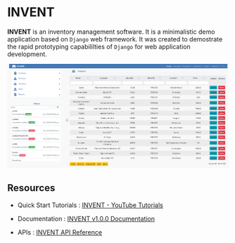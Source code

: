 # INVENT


**INVENT** is an inventory management software. It is a minimalistic demo application based on `Django` web framework. It was created to demostrate the rapid prototyping capabililties of `Django` for web application development.

![INVENT](/docs/images/main.png)


## Resources

- Quick Start Tutorials : [INVENT - YouTube Tutorials](https://inventory-management.readthedocs.io/en/latest/tutorials.html)

- Documentation : [INVENT v1.0.0 Documentation](https://inventory-management.readthedocs.io/en/latest/index.html)

- APIs : [INVENT API Reference](https://inventory-management.readthedocs.io/en/latest/autoapi/index.html)
